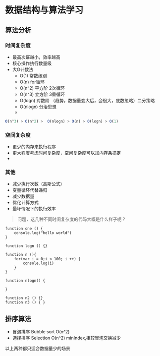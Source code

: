 # 数据结构与算法学习

## 算法分析

### 时间复杂度

- 最高次幂越小，效率越高
- 核心操作执行数量级
- 大O计数法
    - O(1) 常数级别
    - O(n) for循环
    - O(n^2) 平方阶 2次循环
    - O(n^3) 立方阶 3重循环
    - O(logn) 对数阶 （趋势，数据量变大后，会很大，底数忽略）二分策略
     - O(nlogn) 分治思想
    - 
```javascript
O(n^3) > O(n^2) >  O(nlogn) > O(n) > O(logn) > O(1)

```

### 空间复杂度

- 更少的内存来执行程序
- 更大程度考虑时间复杂度，空间复杂度可以加内存条搞定
- 


### 其他

- 减少执行次数（高斯公式）
- 变量循环代替递归
- 减少数据量
- 优化计算方式
- 最坏情况下的执行效率




> 问题，这几种不同时间复杂度的代码大概是什么样子呢？

```
function one () {
    console.log("hello world")
}

function logn () {}

function n (){
    for(var i = 0;i < 100; i ++) {
        console.log(i)
    }
}

function nlogn() {

}

function n2 () {}
function n3 () { }
```



## 排序算法

- 冒泡排序 Bubble sort O(n^2)
- 选择排序 Selection O(n^2) minIndex,相较冒泡交换减少

以上两种都只适合数据量少的场景


